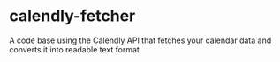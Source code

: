 # calendly-fetcher
A code base using the Calendly API that fetches your calendar data and converts it into readable text format.
